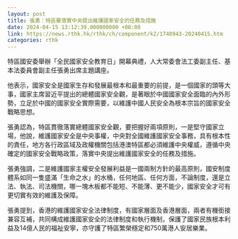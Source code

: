 ```yaml
---
layout: post
title: 張勇：特區要落實中央提出維護國家安全的任務及措施
date: 2024-04-15 13:12:39.000000000 +08:00
link: https://news.rthk.hk/rthk/ch/component/k2/1748943-20240415.htm
categories: rthk
---
```


特區國安委舉辦「全民國家安全教育日」開幕典禮，人大常委會法工委副主任、基本法委員會副主任張勇出席主題講座。

他表示，國家安全是國家生存和發展最根本和最重要的前提，是一個國家的頭等大事，國家主席習近平提出的總體國家安全觀，是著眼於中國國家安全面臨的內外形勢，立足於中國的國家安全實際需要，以維護中國人民安全為根本宗旨的國家安全戰略思想。

張勇認為，特區貫徹落實總體國家安全觀，要把握好兩項原則，一是堅守國家立場，他說，維護國家安全是中央事權，中央對全國維護國家安全事務，具有根本性的責任，地方各行政區域及政權機關包括港澳特區都必須維護中央權威，遵循中央確定的國家安全戰略政策，落實中央提出維護國家安全的任務及措施。

張勇強調，二是維護國家主權安全發展利益是一國兩制方針的最高原則，國安制度體系如同一隻盛滿「生命之水」的水桶，任何地區、任何方面，不論制度，還是立法、執法、司法機關，哪一塊木板都不能短、不能薄、更不能少，國家安全才可有更切實有效的維護及保障。

張勇提到，香港的維護國家安全法律制度，有國家層面及香港層面，兩者有機銜接兼容互補，共同構成維護國家安全的法律制度和執行機制，保護了國家民族根本利益及14億人民的福祉安寧，亦守護了特區繁榮穩定和750萬港人安居樂業。
